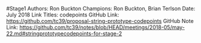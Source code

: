 #Stage1
Authors: Ron Buckton
Champions: Ron Buckton, Brian Terlson
Date: July 2018
Link Titles: codepoints
GitHub Link: https://github.com/tc39/proposal-string-prototype-codepoints
GitHub Note Link: https://github.com/tc39/notes/blob/HEAD/meetings/2018-05/may-22.md#stringprototypecodepoints-for-stage-2
